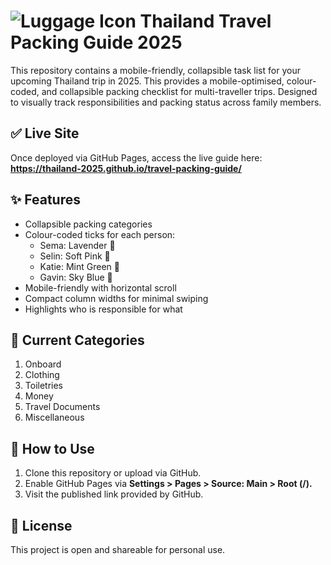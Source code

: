 # ![Luggage Icon](https://github.com/TW-Thailand/GJN-2025-packing/blob/main/assets/icons/icon-512x512.png?raw=true) Thailand Travel Packing Guide 2025

This repository contains a mobile-friendly, collapsible task list for your upcoming Thailand trip in 2025.
This provides a mobile-optimised, colour-coded, and collapsible packing checklist for multi-traveller trips.
Designed to visually track responsibilities and packing status across family members.

## ✅ Live Site
Once deployed via GitHub Pages, access the live guide here:  
**https://thailand-2025.github.io/travel-packing-guide/**

## ✨ Features
- Collapsible packing categories
- Colour-coded ticks for each person:
  - Sema: Lavender 💜
  - Selin: Soft Pink 🩷
  - Katie: Mint Green 💚
  - Gavin: Sky Blue 💙
- Mobile-friendly with horizontal scroll
- Compact column widths for minimal swiping
- Highlights who is responsible for what

## 📂 Current Categories
1. Onboard  
2. Clothing  
3. Toiletries  
4. Money  
5. Travel Documents  
6. Miscellaneous

## 🔧 How to Use
1. Clone this repository or upload via GitHub.
2. Enable GitHub Pages via **Settings > Pages > Source: Main > Root (/).**
3. Visit the published link provided by GitHub.

## 📄 License
This project is open and shareable for personal use.
